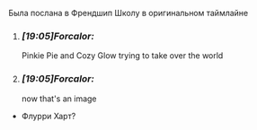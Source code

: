 Была послана в Френдшип Школу в оригинальном таймлайне


1. ### _[_19:05_]_Forcalor_:_ 
    
    Pinkie Pie and Cozy Glow trying to take over the world
    
2. ### _[_19:05_]_Forcalor_:_ 
    
    now that's an image


+ Флурри Харт?